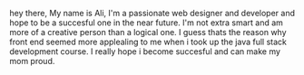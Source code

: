 hey there, 
My name is Ali, I'm a passionate web designer and developer and hope to be a succesful one in the near future. 
I'm not extra smart and am more of a creative person than a logical one. I guess thats the reason why front end seemed
more applealing to me when i took up the java full stack development course. I really hope i become succesful and can make my mom proud.